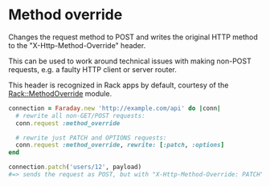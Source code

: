 # Method override

Changes the request method to POST and writes the original HTTP method to the "X-Http-Method-Override" header.

This can be used to work around technical issues with making non-POST requests, e.g. a faulty HTTP client or server router.

This header is recognized in Rack apps by default, courtesy of the [Rack::MethodOverride](https://www.rubydoc.info/github/rack/rack/Rack/MethodOverride) module.

```rb
connection = Faraday.new 'http://example.com/api' do |conn|
  # rewrite all non-GET/POST requests:
  conn.request :method_override

  # rewrite just PATCH and OPTIONS requests:
  conn.request :method_override, rewrite: [:patch, :options]
end

connection.patch('users/12', payload)
#=> sends the request as POST, but with "X-Http-Method-Override: PATCH" header
```
